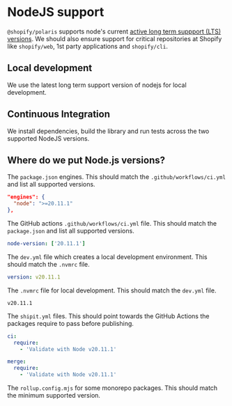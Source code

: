 # NodeJS support

`@shopify/polaris` supports node's current [active long term suppport (LTS) versions](https://nodejs.org/en/about/releases/). We should also ensure support for critical repositories at Shopify like `shopify/web`, 1st party applications and `shopify/cli`.

## Local development

We use the latest long term support version of nodejs for local development.

## Continuous Integration

We install dependencies, build the library and run tests across the two supported NodeJS versions.

## Where do we put Node.js versions?

The `package.json` engines. This should match the `.github/workflows/ci.yml` and list all supported versions.

```json
"engines": {
  "node": ">=20.11.1"
},
```

The GitHub actions `.github/workflows/ci.yml` file. This should match the `package.json` and list all supported versions.

```yml
node-version: ['20.11.1']
```

The `dev.yml` file which creates a local development environment. This should match the `.nvmrc` file.

```yml
version: v20.11.1
```

The `.nvmrc` file for local development. This should match the `dev.yml` file.

```
v20.11.1
```

The `shipit.yml` files. This should point towards the GitHub Actions the packages require to pass before publishing.

```yml
ci:
  require:
    - 'Validate with Node v20.11.1'

merge:
  require:
    - 'Validate with Node v20.11.1'
```

The `rollup.config.mjs` for some monorepo packages. This should match the minimum supported version.
